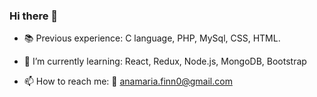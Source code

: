 ### Hi there 👋
- 📚 Previous experience: C language, PHP, MySql, CSS, HTML.

- 🌱 I’m currently learning: React, Redux, Node.js, MongoDB, Bootstrap

- 📫 How to reach me: 
 💌 anamaria.finn0@gmail.com




<!--
**acamaras0/acamaras0** is a ✨ _special_ ✨ repository because its `README.md` (this file) appears on your GitHub profile.

Here are some ideas to get you started:

- 🔭 I’m currently working on ...
- 🌱 I’m currently learning ...
- 👯 I’m looking to collaborate on ...
- 🤔 I’m looking for help with ...
- 💬 Ask me about ...
- 📫 How to reach me: ...
- 😄 Pronouns: ...
- ⚡ Fun fact: ...
-->
